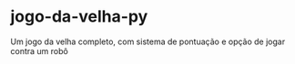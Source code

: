 # jogo-da-velha-py
Um jogo da velha completo, com sistema de pontuação e opção de jogar contra um robô
